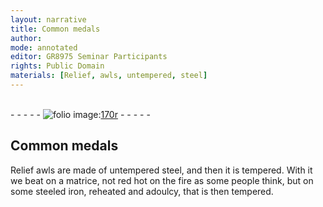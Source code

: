 ```yaml
---
layout: narrative
title: Common medals
author:
mode: annotated
editor: GR8975 Seminar Participants
rights: Public Domain
materials: [Relief, awls, untempered, steel]
---
```


 <br/>- - - - - <a href="http://gallica.bnf.fr/ark:/12148/btv1b10500001g/f345.image"><img src="../assets/photo-icon.png" alt="folio image: " style="display:inline-block; margin-bottom:-3px;"/>170r</a> - - - - - <br/> 
## Common medals

 
<span class="material">Relief awls</span> are made of <span class="material">untempered steel</span>, and then it is tempered. With it we beat on a <span class="tool">matrice</span>, not red hot on the fire as some people think, but on some <span class="tool">steeled iron</span>, reheated and adoulcy, that is then tempered.
 
